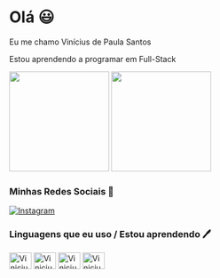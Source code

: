 # Olá 😃

Eu me chamo Vinícius de Paula Santos

Estou aprendendo a programar em Full-Stack

<div>
   <img height="180em" src="https://github-readme-stats.vercel.app/api?username=ViniciuPSantos&show_icons=true&theme=tokyonight"/>
 <img height="180em" src="https://github-readme-stats.vercel.app/api/top-langs/?username=ViniciuPSantos&layout=compact&theme=tokyonight"/>
</div>

### Minhas Redes Sociais 🤠

[![Instagram](https://img.shields.io/badge/Instagram-E4405F?style=for-the-badge&logo=instagram&logoColor=white)](https://www.instagram.com/depaula.vini/)


### Linguagens que eu uso / Estou aprendendo 🖊️

<div>
  
  <img align="center" alt="Vinicius-html" height="30" width="40" src="https://cdn.jsdelivr.net/gh/devicons/devicon/icons/html5/html5-original-wordmark.svg"/>
  <img align="center" alt="Vinicius-css" height="30" width="40" src="https://cdn.jsdelivr.net/gh/devicons/devicon/icons/css3/css3-original-wordmark.svg"/>
  <img align="center" alt="Vinicius-python" height="30" width="40" src="https://cdn.jsdelivr.net/gh/devicons/devicon/icons/python/python-original-wordmark.svg"/>
  <img align="center" alt="Vinicius-JavaScript" height="30" width="40" src="https://cdn.jsdelivr.net/gh/devicons/devicon/icons/javascript/javascript-original.svg"/>
  
</div>

